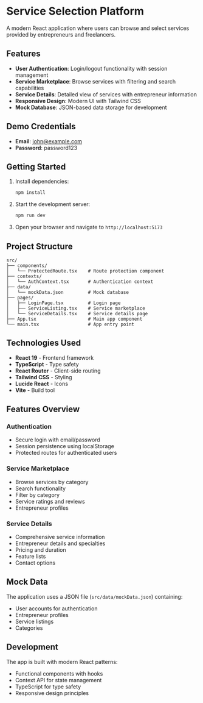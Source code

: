 # Service Selection Platform

A modern React application where users can browse and select services provided by entrepreneurs and freelancers.

## Features

- **User Authentication**: Login/logout functionality with session management
- **Service Marketplace**: Browse services with filtering and search capabilities
- **Service Details**: Detailed view of services with entrepreneur information
- **Responsive Design**: Modern UI with Tailwind CSS
- **Mock Database**: JSON-based data storage for development

## Demo Credentials

- **Email**: john@example.com
- **Password**: password123

## Getting Started

1. Install dependencies:

   ```bash
   npm install
   ```

2. Start the development server:

   ```bash
   npm run dev
   ```

3. Open your browser and navigate to `http://localhost:5173`

## Project Structure

```
src/
├── components/
│   └── ProtectedRoute.tsx    # Route protection component
├── contexts/
│   └── AuthContext.tsx       # Authentication context
├── data/
│   └── mockData.json         # Mock database
├── pages/
│   ├── LoginPage.tsx         # Login page
│   ├── ServiceListing.tsx    # Service marketplace
│   └── ServiceDetails.tsx    # Service details page
├── App.tsx                   # Main app component
└── main.tsx                  # App entry point
```

## Technologies Used

- **React 19** - Frontend framework
- **TypeScript** - Type safety
- **React Router** - Client-side routing
- **Tailwind CSS** - Styling
- **Lucide React** - Icons
- **Vite** - Build tool

## Features Overview

### Authentication

- Secure login with email/password
- Session persistence using localStorage
- Protected routes for authenticated users

### Service Marketplace

- Browse services by category
- Search functionality
- Filter by category
- Service ratings and reviews
- Entrepreneur profiles

### Service Details

- Comprehensive service information
- Entrepreneur details and specialties
- Pricing and duration
- Feature lists
- Contact options

## Mock Data

The application uses a JSON file (`src/data/mockData.json`) containing:

- User accounts for authentication
- Entrepreneur profiles
- Service listings
- Categories

## Development

The app is built with modern React patterns:

- Functional components with hooks
- Context API for state management
- TypeScript for type safety
- Responsive design principles
